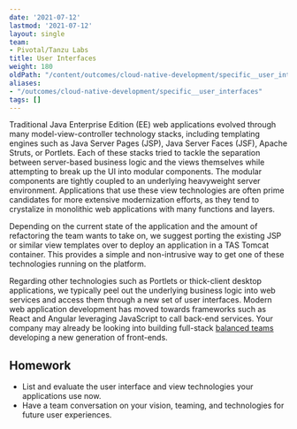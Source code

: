 ```yaml
---
date: '2021-07-12'
lastmod: '2021-07-12'
layout: single
team:
- Pivotal/Tanzu Labs
title: User Interfaces
weight: 180
oldPath: "/content/outcomes/cloud-native-development/specific__user_interfaces.md"
aliases:
- "/outcomes/cloud-native-development/specific__user_interfaces"
tags: []
---
```


Traditional Java Enterprise Edition (EE) web applications evolved through many model-view-controller technology stacks, including templating engines such as Java Server Pages (JSP), Java Server Faces (JSF), Apache Struts, or Portlets. Each of these stacks tried to tackle the separation between server-based business logic and the views themselves while attempting to break up the UI into modular components. The modular components are tightly coupled to an underlying heavyweight server environment. Applications that use these view technologies are often prime candidates for more extensive modernization efforts, as they tend to crystalize in monolithic web applications with many functions and layers.

Depending on the current state of the application and the amount of refactoring the team wants to take on, we suggest porting the existing JSP or similar view templates over to deploy an application in a TAS Tomcat container. This provides a simple and non-intrusive way to get one of these technologies running on the platform.

Regarding other technologies such as Portlets or thick-client desktop applications, we typically peel out the underlying business logic into web services and access them through a new set of user interfaces. Modern web application development has moved towards frameworks such as React and Angular leveraging JavaScript to call back-end services. Your company may already be looking into building full-stack [balanced teams](/outcomes/application-development/balanced-teams/) developing a new generation of front-ends.

## Homework

- List and evaluate the user interface and view technologies your applications use now.
- Have a team conversation on your vision, teaming, and technologies for future user experiences.